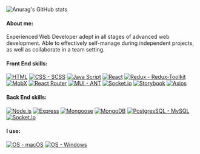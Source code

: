 ![Anurag's GitHub stats](https://github-readme-stats.vercel.app/api?username=vsirenko&count_private=true&hide=stars,prs,issues,contribs)
<br />

#### About me:
Experienced Web Developer adept in all stages of advanced web development. Able to effectively self-manage during independent projects, as well as collaborate in a team setting. 
<br />

#### Front End skills:


[![HTML](https://img.shields.io/badge/HTML-4D91EE)](https://) 
[![CSS - SCSS](https://img.shields.io/badge/CSS-SCSS-4D91EE)](https://)
[![Java Script](https://img.shields.io/badge/Java_Script-4D91EE)](https://)
[![React](https://img.shields.io/badge/React-4D91EE)](https://) 
[![Redux - Redux-Toolkit](https://img.shields.io/badge/Redux-Redux--Toolkit-4D91EE)](https://)
[![MobX](https://img.shields.io/badge/MobX-4D91EE)](https://)
[![React Router ](https://img.shields.io/badge/React_Router_-4D91EE)](https://)
[![MUI - ANT](https://img.shields.io/badge/MUI-ANT-4D91EE)](https://)
[![Socket.io](https://img.shields.io/badge/Socket.io-4D91EE)](https://)
[![Storybook](https://img.shields.io/badge/Storybook-4D91EE)](https://)
[![Axios](https://img.shields.io/badge/Axios-4D91EE)](https://)



#### Back End skills:

[![Node.js](https://img.shields.io/badge/Node.js-4D91EE)](https://)
[![Express](https://img.shields.io/badge/Express-4D91EE)](https://)
[![Mongoose](https://img.shields.io/badge/Mongoose-4D91EE)](https://)
[![MongoDB](https://img.shields.io/badge/MongoDB-4D91EE)](https://)
[![PostgresSQL - MySQL](https://img.shields.io/badge/PostgresSQL-MySQL-4D91EE)](https://)
[![Socket.io](https://img.shields.io/badge/Socket.io-4D91EE)](https://)

#### I use:

[![OS - macOS](https://img.shields.io/badge/OS-macOS-blue?logo=apple&logoColor=white)](https://www.apple.com/macos/ "Go to Apple homepage")
[![OS - Windows](https://img.shields.io/badge/OS-Windows-blue?logo=windows&logoColor=white)](https://www.microsoft.com/ "Go to Microsoft homepage")

